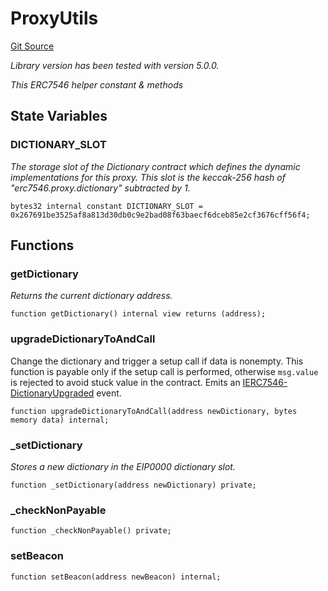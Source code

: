 # ProxyUtils
[Git Source](https://github.com/metacontract/mc/blob/d41f04df9ea19494be75c66f344b8104caf03cd2/resources/devkit/api-reference/Flattened.sol)

*Library version has been tested with version 5.0.0.*

*This ERC7546 helper constant & methods*


## State Variables
### DICTIONARY_SLOT
*The storage slot of the Dictionary contract which defines the dynamic implementations for this proxy.
This slot is the keccak-256 hash of "erc7546.proxy.dictionary" subtracted by 1.*


```solidity
bytes32 internal constant DICTIONARY_SLOT = 0x267691be3525af8a813d30db0c9e2bad08f63baecf6dceb85e2cf3676cff56f4;
```


## Functions
### getDictionary

*Returns the current dictionary address.*


```solidity
function getDictionary() internal view returns (address);
```

### upgradeDictionaryToAndCall

Change the dictionary and trigger a setup call if data is nonempty.
This function is payable only if the setup call is performed, otherwise `msg.value` is rejected
to avoid stuck value in the contract.
Emits an [IERC7546-DictionaryUpgraded](/lib/ucs-contracts/src/proxy/IProxy.sol/interface.IProxy.md#dictionaryupgraded) event.


```solidity
function upgradeDictionaryToAndCall(address newDictionary, bytes memory data) internal;
```

### _setDictionary

*Stores a new dictionary in the EIP0000 dictionary slot.*


```solidity
function _setDictionary(address newDictionary) private;
```

### _checkNonPayable


```solidity
function _checkNonPayable() private;
```

### setBeacon


```solidity
function setBeacon(address newBeacon) internal;
```

